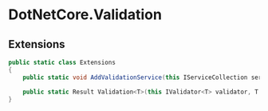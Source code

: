 # DotNetCore.Validation

## Extensions

```cs
public static class Extensions
{
    public static void AddValidationService(this IServiceCollection services) { }

    public static Result Validation<T>(this IValidator<T> validator, T instance) { }
}
```
